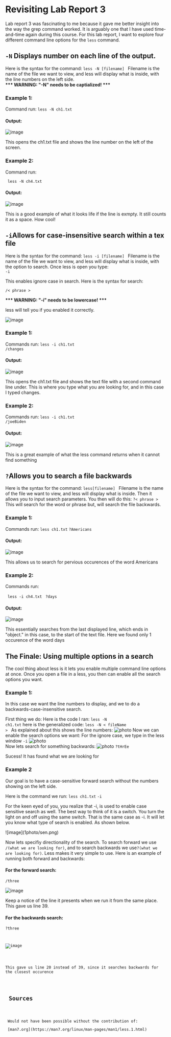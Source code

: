 <h1> Revisiting Lab Report 3 </h1>
                                 
<p>Lab report 3 was fascinating to me because it gave me better insight into the way the grep command
worked. It is arguably one that I have used time-and-time again during this course. For this lab report,
I want to explore four different command line options for the <code>less</code> command.</p>


<h2><code>-N</code> Displays number on each line of the output.</h2>
<p>Here is the syntax for the command:
  <code>less -N [filename] </code>
    Filename is the name of the file we want to view, and less will display what is inside, with the 
    line numbers on the left side. <br>
  <b> *** WARNING: "-N" needs to be captialized! ***</b>
    </p>
<h3>Example 1:</h3>
Command run:
<code>less -N ch1.txt</code>
  
      
<h4>Output:</h4>
      
![image](1photo/np1.png)
      
<p>This opens the ch1.txt file and shows the line number on the left of the screen.</p>
<h3>Example 2:</h3>
Command run:
      
<code> less -N ch4.txt </code>
      
<h4>Output:</h4>
      
![image](1photo/np2.png)
      
<p> This is a good example of what it looks life if the line is exmpty. It still counts it as a space.
How cool!</p>
  
<h2><code>-i</code>Allows for case-insensitive search within a tex file</h2>
<p>Here is the syntax for the command:
  <code>less -i [filename] </code>
    Filename is the name of the file we want to view, and less will display what is inside, with the 
    option to search. Once less is open you type:<br>
<code>-i</code>
<p>This enables ignore case in search. Here is the syntax for search:</p>
<code>/< phrase ></code>

  
  <b> *** WARNING: "-i" needs to be lowercase! ***</b>
    </p>
<p>less will tell you if you enabled it correctly.</p>

![image](1photo/confirm.png)

<h3>Example 1:</h3>
Commands run:
<code>less -i ch1.txt</code><br>
<code>/changes</code>

      
<h4>Output:</h4>
      
![image](1photo/changes.png)
      
<p>This opens the ch1.txt file and shows the text file with a second command line under.
This is where you type what you are looking for, and in this case I typed changes.</p>
<h3>Example 2:</h3>
Commands run:
<code>less -i ch1.txt</code><br>   
<code>/joeBiden </code>
      
<h4>Output:</h4>
      
![image](1photo/ina.png)
      
<p>This is a great example of what the less command returns when it cannot find something</p>


<h2><code>?</code>Allows you to search a file backwards</h2>
<p>Here is the syntax for the command:
  <code>less[filename] </code>
    Filename is the name of the file we want to view, and less will display what is inside. Then it allows you
  to input search parameters. You then will do this:
  <code>?< phrase ></code> This will search for the word or phrase but, will search the file backwards.
    </p>
<h3>Example 1:</h3>
Commands run:
<code>less ch1.txt</code>
<code>?Americans</code>
  
      
<h4>Output:</h4>
      
![image](1photo/b1.png)
      
<p>This allows us to search for pervious occurences of the word Americans</p>
<h3>Example 2:</h3>
Commands run:
      
<code> less -i ch4.txt </code>
<code>?days</code>
      
<h4>Output:</h4>
      
![image](1photo/b2.png)
      
<p>This essentially searches from the last displayed line, which ends in "object." in this case, to the start of the text file. Here
we found only 1 occurence of the word days</p>

<h2> The Finale: Using multiple options in a search</h2>
<p>The cool thing about less is it lets you enable multiple command line options at once. Once you open a file in a less, you then can
  enable all the search options you want.</p>
  
<h3>Example 1:</h3>
<p> In this case we want the line numbers to display, and we to do a backwards-case-insensitive search.</p>

First thing we do:
Here is the code I ran: <code>less -N ch1.txt</code>
here is the generalized code: <code>less -N < fileName > </code>
As explained about this shows the line numbers:
  ![photo](1photo/ex1.png)
Now we can enable the search options we want:
  For the ignore case, we type in the less window <code>-i</code>
![photo](1photo/ex2.png)<br>
Now lets search for something backwards:
![photo](1photo/ex3.png)
 <code>?tHrEe</code>
  <p>Sucess! It has found what we are looking for </p>
  

<h3>Example 2</h3>
<p>Our goal is to have a case-sensitive forward search without the numbers showing on the left side.</p>
Here is the command we run:
<code>less ch1.txt</code>
<code>-i</code>
<p>For the keen eyed of you, you realize that -i, is used to enable case sensitive search as well. The best way to think of it is a switch. You turn the light on and off using the same switch. That is the same case as -i. It will let you know what type of search is enabled. As shown below.</p>
![image](1photo/sen.png)
  <p>Now lets specifiy directionality of the search. To search forward we use <code>/(what we are looking for)</code>, and to search backwards we use<code>?(what we are looking for)</code>. Less makes it very simple to use. Here is an example of running both forward and backwards:</p>
  <h4>For the forward search:</h4>
<code>/three</code>
  
![image](1photo/forward.png)
  
<p>Keep a notice of the line it presents when we run it from the same place. This gave us line 39.</p>
  <h4>For the backwards search:</h4>
  
<code>?three</h3>
  
![image](1photo/back.png)
  
  <p>This gave us line 20 instead of 39, since it searches backwards for the closest occurence</p>
  
  
<h2> Sources </h2>
  <p> Would not have been possible without the contribution of: </p> [man7.org](https://man7.org/linux/man-pages/man1/less.1.html)
  
  

  
